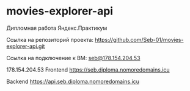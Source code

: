 # movies-explorer-api
Дипломная работа Яндекс.Практикум

Ссылка на репозиторий проекта: https://github.com/Seb-01/movies-explorer-api.git

Ссылка на подключение к BM: seb@178.154.204.53

178.154.204.53
Frontend https://seb.diploma.nomoredomains.icu

Backend https://api.seb.diploma.nomoredomains.icu
